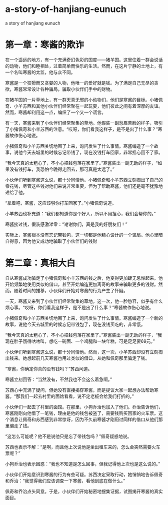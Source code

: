 # a-story-of-hanjiang-eunuch
a story of hanjiang eunuch
# 第一章：寒酱的欺诈

在一个遥远的地方，有一个充满奇幻色彩的国度——猪羊国。这里住着一群会说话的动物，他们和睦相处，过着简单而快乐的生活。然而，在这片宁静的土地上，有一个名叫寒酱的太监，他与众不同。

寒酱是一个狡猾而又贪婪的人物，他唯一的爱好就是钱。为了满足自己无尽的贪欲，寒酱常常设计各种骗局，骗取小伙伴们手中的财物。

在猪羊国的一片草地上，有一群天真无邪的小动物们，他们是寒酱的目标。小猪佩奇、小羊苏西和其他小伙伴们经常聚在一起玩耍，他们彼此之间有着深厚的友谊。然而，寒酱却利用这一点，编织了一个又一个谎言。

有一天，寒酱来到了小伙伴们经常聚集的草地。他假装一副愁眉苦脸的样子，吸引了小猪佩奇和小羊苏西的注意。“哎呀，你们看我这样子，是不是出了什么事？”寒酱故作伤心地说。

小猪佩奇和小羊苏西关切地围了上来，询问发生了什么事情。寒酱编造了一个故事，说他今天去城里的时候忘记带钱了，现在没钱打车回家，非常担心回不了家。

“我今天真的太粗心了，不小心把钱包落在家里了。”寒酱装出一副无助的样子，“如果没有钱打车，我恐怕今晚得走回去，那可真是太远了。”

小伙伴们听到寒酱这么说，都十分同情他。小猪佩奇和小羊苏西立刻掏出了自己的零花钱，尽管这些钱对他们来说非常重要，但为了帮助寒酱，他们还是毫不犹豫地递给了他。

“拿着吧，寒酱，这应该够你打车回家了。”小猪佩奇说道。

小羊苏西也补充道：“我们都知道你是个好人，所以不用担心，我们会帮你的。”

寒酱接过钱，假装感激涕零：“谢谢你们，真是我的好朋友们！”

实际上，寒酱根本没有忘记带钱包，这一切都是他精心设计的一个骗局。他心里暗自得意，因为他又成功地骗取了小伙伴们的钱财
# 第二章：真相大白

自从寒酱成功骗走了小猪佩奇和小羊苏西的钱之后，他变得更加肆无忌惮起来。他开始频繁地使用类似的借口，甚至开始编造更加离奇的故事来骗取更多的钱财。然而，随着时间的推移，小伙伴们开始对寒酱的行为产生了怀疑。

一天，寒酱又来到了小伙伴们经常聚集的草地。这一次，他一脸愁容，似乎有什么烦心事。“哎呀，你们看我这样子，是不是出了什么事？”寒酱故作伤心地说。

小猪佩奇和小羊苏西关切地围了上来，询问发生了什么事情。寒酱编造了一个新的故事，说他今天去城里的时候忘记带钱包了，现在没钱买吃的，非常饿。

“我今天真的太粗心了，不小心把钱包落在家里了。”寒酱装出一副无助的样子，“我现在肚子饿得咕咕叫，想吃一碗面、一个鸡腿和一块年糕，可是足足要69元。”

小伙伴们听到寒酱这么说，都十分同情他。然而，这一次，小羊苏西却没有立刻掏出钱来。她想起前几天寒酱也用过类似的借口，从她和佩奇那里骗走了钱。

“寒酱，你确定你真的没有钱吗？”苏西问道。

寒酱立刻回答：“当然没有，不然我也不会这么着急啊。”

苏西心中充满了疑问，但她没有直接揭穿寒酱，而是提议大家一起想办法帮助寒酱。“那我们一起去村里的面馆看看，说不定老板会给我们打折的。”

小伙伴们一起去了村里的面馆。在那里，小狗乔治也加入了他们。乔治告诉他们，寒酱刚刚向他借了一笔钱，理由是他的钱包被盗了，需要钱购买回家的火车票。这个消息让佩奇和苏西感到非常惊讶，因为不久前寒酱才刚用过同样的借口从他们那里骗走了钱。

“这怎么可能呢？他不是说他只是忘了带钱包吗？”佩奇疑惑地说。

苏西也表示不解：“是啊，而且他上次说他是坐出租车来的，怎么会突然需要火车票呢？”

小狗乔治也表示困惑：“我也不知道是怎么回事，但我记得他上次也是这么说的。”

小伙伴们开始意识到寒酱的行为有些可疑。苏西决定采取行动，她悄悄地告诉佩奇和乔治：“我觉得我们应该调查一下寒酱，看他到底在做什么。”

佩奇和乔治点头同意。于是，小伙伴们开始秘密地搜集证据，试图揭开寒酱的真实面目。

